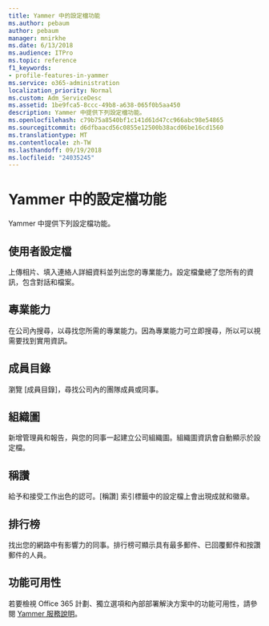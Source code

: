 ```yaml
---
title: Yammer 中的設定檔功能
ms.author: pebaum
author: pebaum
manager: mnirkhe
ms.date: 6/13/2018
ms.audience: ITPro
ms.topic: reference
f1_keywords:
- profile-features-in-yammer
ms.service: o365-administration
localization_priority: Normal
ms.custom: Adm_ServiceDesc
ms.assetid: 1be9fca5-8ccc-49b8-a638-065f0b5aa450
description: Yammer 中提供下列設定檔功能。
ms.openlocfilehash: c79b75a8540bf1c141d61d47cc966abc98e54865
ms.sourcegitcommit: d6dfbaacd56c0855e12500b38acd06be16cd1560
ms.translationtype: MT
ms.contentlocale: zh-TW
ms.lasthandoff: 09/19/2018
ms.locfileid: "24035245"
---
```

# <a name="profile-features-in-yammer"></a>Yammer 中的設定檔功能

Yammer 中提供下列設定檔功能。
  
## <a name="user-profiles"></a>使用者設定檔
<a name="bkmk_UserProfiles"> </a>

上傳相片、填入連絡人詳細資料並列出您的專業能力。設定檔彙總了您所有的資訊，包含對話和檔案。
  
## <a name="expertise"></a>專業能力
<a name="bkmk_Expertise"> </a>

在公司內搜尋，以尋找您所需的專業能力。因為專業能力可立即搜尋，所以可以視需要找到實用資訊。
  
## <a name="member-directory"></a>成員目錄
<a name="bkmk_MemberDirectory"> </a>

瀏覽 [成員目錄]，尋找公司內的團隊成員或同事。
  
## <a name="org-chart"></a>組織圖
<a name="bkmk_OrgChart"> </a>

新增管理員和報告，與您的同事一起建立公司組織圖。組織圖資訊會自動顯示於設定檔。
  
## <a name="praise"></a>稱讚
<a name="bkmk_Praise"> </a>

給予和接受工作出色的認可。[稱讚] 索引標籤中的設定檔上會出現成就和徽章。
  
## <a name="leaderboards"></a>排行榜
<a name="bkmk_Leaderboards"> </a>

找出您的網路中有影響力的同事。排行榜可顯示具有最多郵件、已回覆郵件和按讚郵件的人員。
  
## <a name="feature-availability"></a>功能可用性
<a name="bkmk_Leaderboards"> </a>

若要檢視 Office 365 計劃、獨立選項和內部部署解決方案中的功能可用性，請參閱 [Yammer 服務說明](yammer-service-description.md)。
  

